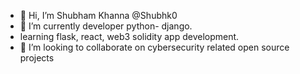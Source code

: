 - 👋 Hi, I’m Shubham Khanna @Shubhk0
- 🌱 I’m currently developer python- django.
- learning flask, react, web3 solidity app development.
- 💞️ I’m looking to collaborate on cybersecurity related open source projects 

<!---
Shubhk0/Shubhk0 is a ✨ special ✨ repository because its `README.md` (this file) appears on your GitHub profile.
You can click the Preview link to take a look at your changes.
--->
